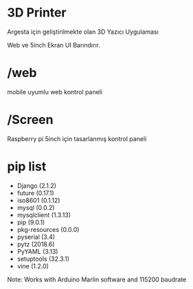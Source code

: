 # 3D Printer
Argesta için geliştirilmekte olan 3D Yazıcı Uygulaması

Web ve 5inch Ekran UI Barındırır.

# /web
mobile uyumlu web kontrol paneli

# /Screen
Raspberry pi 5inch için tasarlanmış kontrol paneli

# pip list
- Django (2.1.2)
- future (0.17.1)
- iso8601 (0.1.12)
- mysql (0.0.2)
- mysqlclient (1.3.13)
- pip (9.0.1)
- pkg-resources (0.0.0)
- pyserial (3.4)
- pytz (2018.6)
- PyYAML (3.13)
- setuptools (32.3.1)
- vine (1.2.0)

Note: Works with Arduino Marlin software and 115200 baudrate
